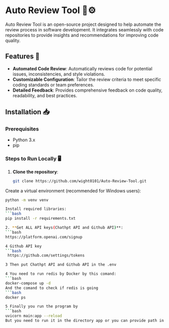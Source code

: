 # Auto Review Tool 📝⚙️

Auto Review Tool is an open-source project designed to help automate the review process in software development. It integrates seamlessly with code repositories to provide insights and recommendations for improving code quality.

## Features 🚀

- **Automated Code Review**: Automatically reviews code for potential issues, inconsistencies, and style violations.
- **Customizable Configuration**: Tailor the review criteria to meet specific coding standards or team preferences.
- **Detailed Feedback**: Provides comprehensive feedback on code quality, readability, and best practices.

## Installation 📥

### Prerequisites

- Python 3.x
- pip
  
### Steps to Run Locally 🖥️

1. **Clone the repository**:
   ```bash
   git clone https://github.com/wight0101/Auto-Review-Tool.git
   
Create a virtual environment (recommended for Windows users):
   ```bash
   python -m venv venv

Install required libraries:
   ```bash
   pip install -r requirements.txt
   
2. **Get ALL API keys(Chathpt API and Github API)**:
   ```bash
   https://platform.openai.com/signup

4 Github API key
   ```bash
    https://github.com/settings/tokens

3 Then put Chathpt API and Github API in the .env

4 You need to run redis by Docker by this comand:
   ```bash
   docker-compose up -d
 And the comand to check if redis is going
   ```bash
   docker ps

5 Finally you run the program by
   ```bash
   uvicorn main:app --reload
But you need to run it in the directory app or you can provide path in this comand 

